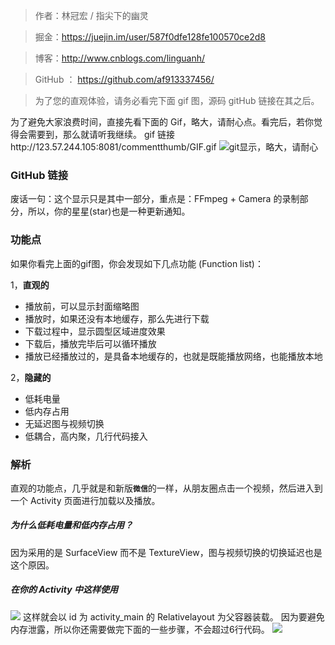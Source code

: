 > 作者：林冠宏 / 指尖下的幽灵

> 掘金：https://juejin.im/user/587f0dfe128fe100570ce2d8

> 博客：http://www.cnblogs.com/linguanh/

> GitHub ： https://github.com/af913337456/

> 为了您的直观体验，请务必看完下面 gif 图，源码 gitHub 链接在其之后。

为了避免大家浪费时间，直接先看下面的 Gif，略大，请耐心点。看完后，若你觉得会需要到，那么就请听我继续。
gif  链接http://123.57.244.105:8081/commentthumb/GIF.gif
![git显示，略大，请耐心](http://123.57.244.105:8081/commentthumb/GIF.gif)

### GitHub 链接
废话一句：这个显示只是其中一部分，重点是：FFmpeg + Camera 的录制部分，所以，你的星星(star)也是一种更新通知。


### 功能点

如果你看完上面的gif图，你会发现如下几点功能 (Function list)：

1，<strong>直观的</strong>
* 播放前，可以显示封面缩略图
* 播放时，如果还没有本地缓存，那么先进行下载
* 下载过程中，显示圆型区域进度效果
* 下载后，播放完毕后可以循环播放
* 播放已经播放过的，是具备本地缓存的，也就是既能播放网络，也能播放本地

2，<strong>隐藏的</strong>
* 低耗电量
* 低内存占用
* 无延迟图与视频切换
* 低耦合，高内聚，几行代码接入

### 解析
直观的功能点，几乎就是和新版<strong>```微信```</strong>的一样，从朋友圈点击一个视频，然后进入到一个 Activity 页面进行加载以及播放。

##### 为什么低耗电量和低内存占用？
因为采用的是 SurfaceView 而不是 TextureView，图与视频切换的切换延迟也是这个原因。

##### 在你的 Activity 中这样使用
![](https://dn-mhke0kuv.qbox.me/3c1516f88ed7d3d89a74)
这样就会以 id 为 activity_main 的 Relativelayout 为父容器装载。
因为要避免内存泄露，所以你还需要做完下面的一些步骤，不会超过6行代码。
![](https://dn-mhke0kuv.qbox.me/b1f9ce326062f328b711)
